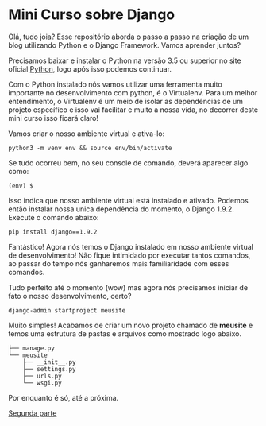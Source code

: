 # Mini Curso sobre Django

Olá, tudo joia? Esse repositório aborda o passo a passo na criação de um blog utilizando Python e o Django Framework. Vamos aprender juntos?

Precisamos baixar e instalar o Python na versão 3.5 ou superior no site oficial [Python](https://www.python.org/downloads/), logo após isso podemos continuar.

Com o Python instalado nós vamos utilizar uma ferramenta muito importante no desenvolvimento com python, é o Virtualenv. Para um melhor entendimento, o Virtualenv é um meio de isolar as dependências de um projeto específico e isso vai facilitar e muito a nossa vida, no decorrer deste mini curso isso ficará claro!

Vamos criar o nosso ambiente virtual e ativa-lo:
```shell
python3 -m venv env && source env/bin/activate
```

Se tudo ocorreu bem, no seu console de comando, deverá aparecer algo como:
```shell
(env) $
```

Isso indica que nosso ambiente virtual está instalado e ativado. Podemos então instalar nossa unica dependência do momento, o Django 1.9.2. Execute o comando abaixo:
```shell
pip install django==1.9.2
```

Fantástico! Agora nós temos o Django instalado em nosso ambiente virtual de desenvolvimento! Não fique intimidado por executar tantos comandos, ao passar do tempo nós ganharemos mais familiaridade com esses comandos.

Tudo perfeito até o momento (wow) mas agora nós precisamos iniciar de fato o nosso desenvolvimento, certo?
```shell
django-admin startproject meusite
```
Muito simples! Acabamos de criar um novo projeto chamado de **meusite** e temos uma estrutura de pastas e arquivos como mostrado logo abaixo.

```shell
├── manage.py
└── meusite
    ├── __init__.py
    ├── settings.py
    ├── urls.py
    └── wsgi.py
```

Por enquanto é só, até a próxima.

[Segunda parte](https://github.com/joffilyfe/django-for-humans/tree/0.0.2)

